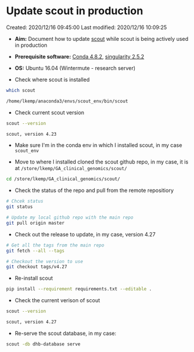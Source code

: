 # Update scout in production

Created: 2020/12/16 09:45:00
Last modified: 2020/12/16 10:09:25

- **Aim:** Document how to update [scout](http://www.clinicalgenomics.se/scout/) while scout is being actively used in production
- **Prerequisite software:** [Conda 4.8.2](https://docs.conda.io/projects/conda/en/latest/index.html), [singularity 2.5.2](https://singularity.lbl.gov/)
- **OS:** Ubuntu 16.04 (Wintermute - research server)

- Check where scout is installed

```bash
which scout
```

```bash
/home/lkemp/anaconda3/envs/scout_env/bin/scout
```

- Check current scout version

```bash
scout --version
```

```bash
scout, version 4.23
```

- Make sure I'm in the conda env in which I installed scout, in my case `scout_env`

- Move to where I installed cloned the scout github repo, in my case, it is at `/store/lkemp/GA_clinical_genomics/scout/`

```bash
cd /store/lkemp/GA_clinical_genomics/scout/
```

- Check the status of the repo and pull from the remote repositiory

```bash
# Chcek status
git status

# Update my local github repo with the main repo
git pull origin master
```

- Check out the release to update, in my case, version 4.27

```bash
# Get all the tags from the main repo
git fetch --all --tags

# Checkout the version to use
git checkout tags/v4.27
```

- Re-install scout

```bash
pip install --requirement requirements.txt --editable .
```

- Check the current verison of scout

```bash
scout --version
```

```bash
scout, version 4.27
```

- Re-serve the scout database, in my case:

```bash
scout -db dhb-database serve
```
